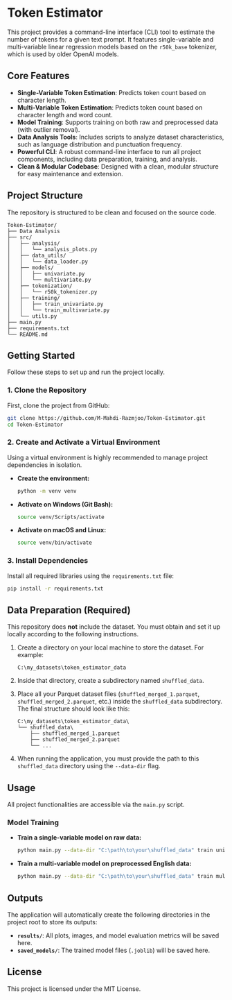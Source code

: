 # Token Estimator

This project provides a command-line interface (CLI) tool to estimate the number of tokens for a given text prompt. It features single-variable and multi-variable linear regression models based on the `r50k_base` tokenizer, which is used by older OpenAI models.

## Core Features

- **Single-Variable Token Estimation**: Predicts token count based on character length.
- **Multi-Variable Token Estimation**: Predicts token count based on character length and word count.
- **Model Training**: Supports training on both raw and preprocessed data (with outlier removal).
- **Data Analysis Tools**: Includes scripts to analyze dataset characteristics, such as language distribution and punctuation frequency.
- **Powerful CLI**: A robust command-line interface to run all project components, including data preparation, training, and analysis.
- **Clean & Modular Codebase**: Designed with a clean, modular structure for easy maintenance and extension.

## Project Structure

The repository is structured to be clean and focused on the source code.

```
Token-Estimator/
├── Data Analysis
├── src/
│   ├── analysis/
│   │   └── analysis_plots.py
│   ├── data_utils/
│   │   └── data_loader.py
│   ├── models/
│   │   ├── univariate.py
│   │   └── multivariate.py
│   ├── tokenization/
│   │   └── r50k_tokenizer.py
│   ├── training/
│   │   ├── train_univariate.py
│   │   └── train_multivariate.py
│   └── utils.py
├── main.py
├── requirements.txt
└── README.md
```

## Getting Started

Follow these steps to set up and run the project locally.

### 1. Clone the Repository
First, clone the project from GitHub:
```bash
git clone https://github.com/M-Mahdi-Razmjoo/Token-Estimator.git
cd Token-Estimator
```

### 2. Create and Activate a Virtual Environment
Using a virtual environment is highly recommended to manage project dependencies in isolation.

- **Create the environment:**
  ```bash
  python -m venv venv
  ```
- **Activate on Windows (Git Bash):**
  ```bash
  source venv/Scripts/activate
  ```
- **Activate on macOS and Linux:**
  ```bash
  source venv/bin/activate
  ```

### 3. Install Dependencies
Install all required libraries using the `requirements.txt` file:
```bash
pip install -r requirements.txt
```

## Data Preparation (Required)

This repository does **not** include the dataset. You must obtain and set it up locally according to the following instructions.

1.  Create a directory on your local machine to store the dataset. For example:
    ```
    C:\my_datasets\token_estimator_data
    ```

2.  Inside that directory, create a subdirectory named `shuffled_data`.

3.  Place all your Parquet dataset files (`shuffled_merged_1.parquet`, `shuffled_merged_2.parquet`, etc.) inside the `shuffled_data` subdirectory. The final structure should look like this:
    ```
    C:\my_datasets\token_estimator_data\
    └── shuffled_data\
        ├── shuffled_merged_1.parquet
        ├── shuffled_merged_2.parquet
        └── ...
    ```

4.  When running the application, you must provide the path to this `shuffled_data` directory using the `--data-dir` flag.

## Usage

All project functionalities are accessible via the `main.py` script.

### Model Training

- **Train a single-variable model on raw data:**
  ```bash
  python main.py --data-dir "C:\path\to\your\shuffled_data" train univariate
  ```

- **Train a multi-variable model on preprocessed English data:**
  ```bash
  python main.py --data-dir "C:\path\to\your\shuffled_data" train multivariate --preprocessed --lang English
  ```

## Outputs

The application will automatically create the following directories in the project root to store its outputs:
- **`results/`**: All plots, images, and model evaluation metrics will be saved here.
- **`saved_models/`**: The trained model files (`.joblib`) will be saved here.

## License

This project is licensed under the MIT License.
